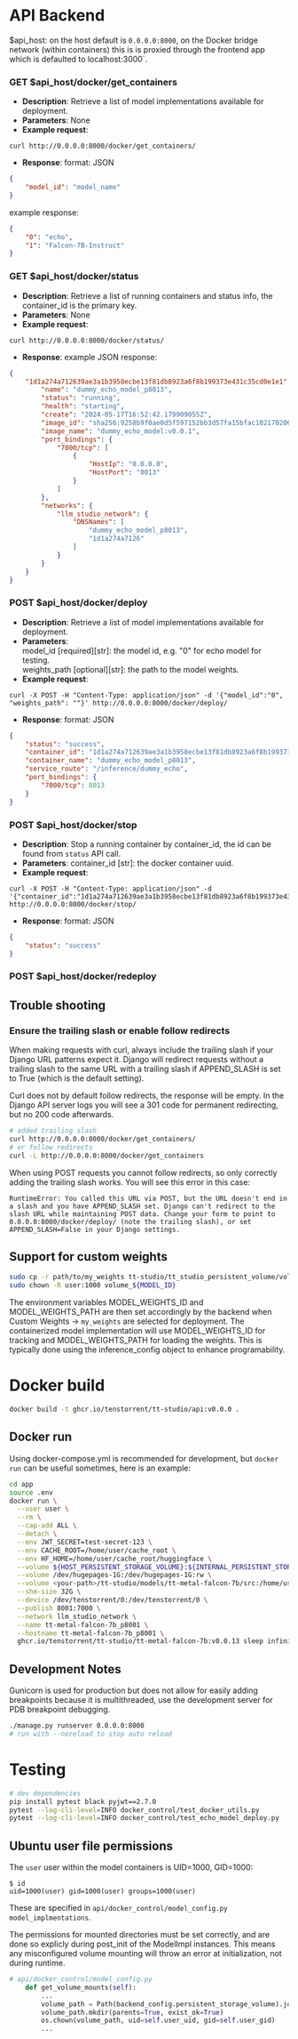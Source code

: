 # API Backend

$api_host: on the host default is `0.0.0.0:8000`, on the Docker bridge network (within containers) this is is proxied through the frontend app which is defaulted to localhost:3000`.

### GET $api_host/docker/get_containers

- **Description**: Retrieve a list of model implementations available for deployment.
- **Parameters**: None
- **Example request**:
```
curl http://0.0.0.0:8000/docker/get_containers/
```

- **Response**:
format: JSON
```json
{
    "model_id": "model_name"
}
```

example response:
```json
{
    "0": "echo", 
    "1": "Falcon-7B-Instruct"
}
```

### GET $api_host/docker/status

- **Description**: Retrieve a list of running containers and status info, the container_id is the primary key.
- **Parameters**: None
- **Example request**:
```
curl http://0.0.0.0:8000/docker/status/
```

- **Response**:
example JSON response:
```json
{
    "1d1a274a712639ae3a1b3958ecbe13f81db8923a6f8b199373e431c35cd0e1e1": {
        "name": "dummy_echo_model_p8013",
        "status": "running",
        "health": "starting",
        "create": "2024-05-17T16:52:42.179909055Z",
        "image_id": "sha256:9258b9f0ae0d5f597152bb3d57fa15bfac102170206418903d974480f1a74352",
        "image_name": "dummy_echo_model:v0.0.1",
        "port_bindings": {
            "7000/tcp": [
                {
                    "HostIp": "0.0.0.0",
                    "HostPort": "8013"
                }
            ]
        },
        "networks": {
            "llm_studio_network": {
                "DNSNames": [
                    "dummy_echo_model_p8013",
                    "1d1a274a7126"
                ]
            }
        }
    }
}

```

### POST $api_host/docker/deploy

- **Description**: Retrieve a list of model implementations available for deployment.
- **Parameters**:  
model_id [required][str]: the model id, e.g. "0" for echo model for testing.  
weights_path [optional][str]: the path to the model weights.  
- **Example request**:
```
curl -X POST -H "Content-Type: application/json" -d '{"model_id":"0", "weights_path": ""}' http://0.0.0.0:8000/docker/deploy/
```
- **Response**:
format: JSON
```json
{
    "status": "success",
    "container_id": "1d1a274a712639ae3a1b3958ecbe13f81db8923a6f8b199373e431c35cd0e1e1",
    "container_name": "dummy_echo_model_p8013",
    "service_route": "/inference/dummy_echo",
    "port_bindings": {
        "7000/tcp": 8013
    }
}
```

### POST $api_host/docker/stop

- **Description**: Stop a running container by container_id, the id can be found from `status` API call.
- **Parameters**: container_id [str]: the docker container uuid.
- **Example request**:

```
curl -X POST -H "Content-Type: application/json" -d '{"container_id":"1d1a274a712639ae3a1b3958ecbe13f81db8923a6f8b199373e431c35cd0e1e1"}' http://0.0.0.0:8000/docker/stop/
```

- **Response**:
format: JSON
```json
{
    "status": "success"
}
```
### POST $api_host/docker/redeploy



## Trouble shooting

### Ensure the trailing slash or enable follow redirects

When making requests with curl, always include the trailing slash if your Django URL patterns expect it. Django will redirect requests without a trailing slash to the same URL with a trailing slash if APPEND_SLASH is set to True (which is the default setting).

Curl does not by default follow redirects, the response will be empty. In the Django API server logs you will see a 301 code for permanent redirecting, but no 200 code afterwards.

```bash
# added trailing slash
curl http://0.0.0.0:8000/docker/get_containers/
# or follow redirects
curl -L http://0.0.0.0:8000/docker/get_containers
```

When using POST requests you cannot follow redirects, so only correctly adding the trailing slash works. You will see this error in this case:
```log
RuntimeError: You called this URL via POST, but the URL doesn't end in a slash and you have APPEND_SLASH set. Django can't redirect to the slash URL while maintaining POST data. Change your form to point to 0.0.0.0:8000/docker/deploy/ (note the trailing slash), or set APPEND_SLASH=False in your Django settings.
```

## Support for custom weights

```bash
sudo cp -r path/to/my_weights tt-studio/tt_studio_persistent_volume/volume_${MODEL_ID}/model_weights/my_weights
sudo chown -R user:1000 volume_${MODEL_ID}
```

The environment variables MODEL_WEIGHTS_ID and MODEL_WEIGHTS_PATH are then set accordingly by the backend when Custom Weights -> `my_weights` are selected for deployment. The containerized model implementation will use MODEL_WEIGHTS_ID for tracking and MODEL_WEIGHTS_PATH for loading the weights. This is typically done using the inference_config object to enhance programability.

# Docker build

```bash
docker build -t ghcr.io/tenstorrent/tt-studio/api:v0.0.0 .
```

## Docker run

Using docker-compose.yml is recommended for development, but `docker run` can be useful sometimes, here is an example:
```bash
cd app
source .env
docker run \
  --user user \
  --rm \
  --cap-add ALL \
  --detach \
  --env JWT_SECRET=test-secret-123 \
  --env CACHE_ROOT=/home/user/cache_root \
  --env HF_HOME=/home/user/cache_root/huggingface \
  --volume ${HOST_PERSISTENT_STORAGE_VOLUME}:${INTERNAL_PERSISTENT_STORAGE_VOLUME} \
  --volume /dev/hugepages-1G:/dev/hugepages-1G:rw \
  --volume <your-path>/tt-studio/models/tt-metal-falcon-7b/src:/home/user/tt-metal-falcon-7b/src:rw \
  --shm-size 32G \
  --device /dev/tenstorrent/0:/dev/tenstorrent/0 \
  --publish 8001:7000 \
  --network llm_studio_network \
  --name tt-metal-falcon-7b_p8001 \
  --hostname tt-metal-falcon-7b_p8001 \
  ghcr.io/tenstorrent/tt-studio/tt-metal-falcon-7b:v0.0.13 sleep infinity
```

## Development Notes

Gunicorn is used for production but does not allow for easily adding breakpoints because it is multithreaded, use the development server for PDB breakpoint debugging.
```bash
./manage.py runserver 0.0.0.0:8000
# run with --noreload to stop auto reload
```

# Testing

```bash
# dev dependencies
pip install pytest black pyjwt==2.7.0
pytest --log-cli-level=INFO docker_control/test_docker_utils.py
pytest --log-cli-level=INFO docker_control/test_echo_model_deploy.py

```

## Ubuntu user file permissions

The `user` user within the model containers is UID=1000, GID=1000:
```log
$ id
uid=1000(user) gid=1000(user) groups=1000(user)
```
These are specified in `api/docker_control/model_config.py` `model_implmentations`.

The permissions for mounted directories must be set correctly, and are done so explicly during post_init of the ModelImpl instances. This means any misconfigured volume mounting will throw an error at initialization, not during runtime.
```python
# api/docker_control/model_config.py
    def get_volume_mounts(self):
        ...
        volume_path = Path(backend_config.persistent_storage_volume).joinpath(self.image_volume)
        volume_path.mkdir(parents=True, exist_ok=True)
        os.chown(volume_path, uid=self.user_uid, gid=self.user_gid)
        ...
```